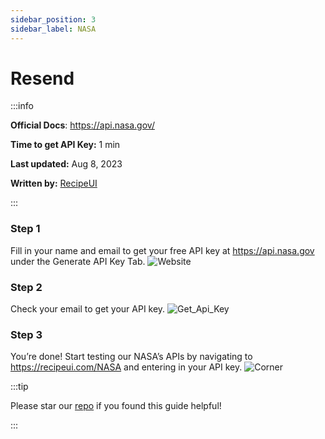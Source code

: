 ```yaml
---
sidebar_position: 3
sidebar_label: NASA
---
```


# Resend    

:::info

**Official Docs**: https://api.nasa.gov/

**Time to get API Key:** 1 min

**Last updated:** Aug 8, 2023

**Written by:**  [RecipeUI](https://recipeui.com/)

:::

### Step 1
Fill in your name and email to get your free API key at https://api.nasa.gov under the Generate API Key Tab.
![Website](@site/static/img/guides/nasa1.png)

### Step 2
Check your email to get your API key.
![Get_Api_Key](@site/static/img/guides/nasa2.png)

### Step 3
You’re done! Start testing our NASA’s APIs by navigating to https://recipeui.com/NASA and entering in your API key.
![Corner](@site/static/img/guides/nasa3.gif)

:::tip

Please star our [repo](https://github.com/RecipeUI/RecipeUI) if you found this guide helpful!

:::